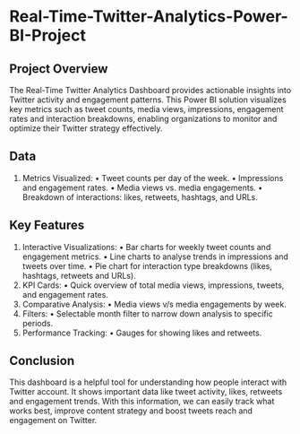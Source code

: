 # Real-Time-Twitter-Analytics-Power-BI-Project

## Project Overview

The Real-Time Twitter Analytics Dashboard provides actionable insights into Twitter activity and engagement patterns. This Power BI solution visualizes key metrics such as tweet counts, media views, impressions, engagement rates and interaction breakdowns, enabling organizations to monitor and optimize their Twitter strategy effectively. 

## Data

1.	  Metrics Visualized:
    •	Tweet counts per day of the week.
    •	Impressions and engagement rates.
    •	Media views vs. media engagements.
    •	Breakdown of interactions: likes, retweets, hashtags, and URLs.

## Key Features

1.	Interactive Visualizations:
  •	Bar charts for weekly tweet counts and engagement metrics.
  •	Line charts to analyse trends in impressions and tweets over time.
  •	Pie chart for interaction type breakdowns (likes, hashtags, retweets and URLs).
2.	KPI Cards:
  •	Quick overview of total media views, impressions, tweets, and engagement rates.
3.	Comparative Analysis:
  •	Media views v/s media engagements by week.
4.	Filters:
  •	Selectable month filter to narrow down analysis to specific periods.
5.	Performance Tracking:
  •	Gauges for showing likes and retweets.

## Conclusion

This dashboard is a helpful tool for understanding how people interact with Twitter account. It shows important data like tweet activity, likes, retweets and engagement trends. With this information, we can easily track what works best, improve content strategy and boost tweets reach and engagement on Twitter.

